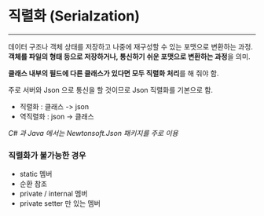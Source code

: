 # 직렬화 (Serialzation)
------
데이터 구조나 객체 상태를 저장하고 나중에 재구성할 수 있는 포맷으로 변환하는 과정.
**객체를 파일의 형태 등으로 저장하거나, 통신하기 쉬운 포맷으로 변환하는 과정**을 의미.

**클래스 내부의 필드에 다른 클래스가 있다면 모두 직렬화 처리**를 해 줘야 함.

주로 서버와 Json 으로 통신을 할 것이므로 Json 직렬화를 기본으로 함. 
- 직렬화 : 클래스 -> json
- 역직렬화 : json -> 클래스

*C# 과 Java 에서는 Newtonsoft.Json 패키지를 주로 이용*

### 직렬화가 불가능한 경우
- static 멤버
- 순환 참조
- private / internal 멤버
- private setter 만 있는 멤버